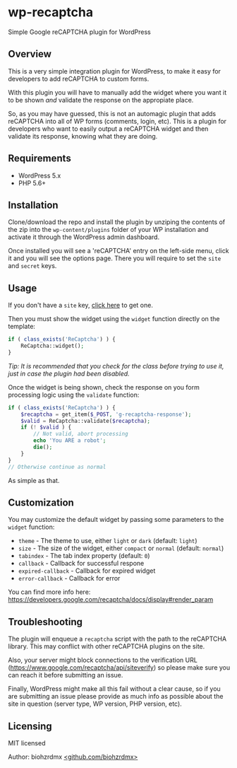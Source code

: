 # wp-recaptcha

Simple Google reCAPTCHA plugin for WordPress

## Overview

This is a very simple integration plugin for WordPress, to make it easy for developers to add reCAPTCHA to custom forms.

With this plugin you will have to manually add the widget where you want it to be shown _and_ validate the response on the appropiate place.

So, as you may have guessed, this is not an automagic plugin that adds reCAPTCHA into all of WP forms (comments, login, etc). This is a plugin for developers who want to easily output a reCAPTCHA widget and then validate its response, knowing what they are doing.

## Requirements

- WordPress 5.x
- PHP 5.6+

## Installation

Clone/download the repo and install the plugin by unziping the contents of the zip into the `wp-content/plugins` folder of your WP installation and activate it through the WordPress admin dashboard.

Once installed you will see a 'reCAPTCHA' entry on the left-side menu, click it and you will see the options page. There you will require to set the `site` and `secret` keys.

## Usage

If you don't have a `site` key, [click here](https://developers.google.com/recaptcha/) to get one.

Then you must show the widget using the `widget` function directly on the template:

```php
if ( class_exists('ReCaptcha') ) {
	ReCaptcha::widget();
}
```

_Tip: It is recommended that you check for the class before trying to use it, just in case the plugin had been disabled._

Once the widget is being shown, check the response on you form processing logic using the `validate` function:

```php
if ( class_exists('ReCaptcha') ) {
	$recaptcha = get_item($_POST, 'g-recaptcha-response');
	$valid = ReCaptcha::validate($recaptcha);
	if (! $valid ) {
		// Not valid, abort processing
		echo 'You ARE a robot';
		die();
	}
}
// Otherwise continue as normal
```

As simple as that.

## Customization

You may customize the default widget by passing some parameters to the ```widget``` function:

- `theme` - The theme to use, either `light` or `dark` (default: `light`)
- `size` - The size of the widget, either `compact` or `normal` (default: `normal`)
- `tabindex` - The tab index property (default: `0`)
- `callback` - Callback for successful respone
- `expired-callback` - Callback for expired widget
- `error-callback` - Callback for error

You can find more info here: https://developers.google.com/recaptcha/docs/display#render_param

## Troubleshooting

The plugin will enqueue a `recaptcha` script with the path to the reCAPTCHA library. This may conflict with other reCAPTCHA plugins on the site.

Also, your server might block connections to the verification URL (https://www.google.com/recaptcha/api/siteverify) so please make sure you can reach it before submitting an issue.

Finally, WordPress might make all this fail without a clear cause, so if you are submitting an issue please provide as much info as possible about the site in question (server type, WP version, PHP version, etc).

## Licensing

MIT licensed

Author: biohzrdmx [<github.com/biohzrdmx>](https://github.com/biohzrdmx)